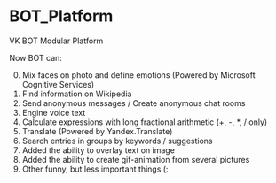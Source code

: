 # BOT_Platform
VK BOT Modular Platform

Now BOT can: 

0) Mix faces on photo and define emotions (Powered by Microsoft Cognitive Services)
1) Find information on Wikipedia
2) Send anonymous messages / Create anonymous chat rooms
3) Engine voice text
4) Calculate expressions with long fractional arithmetic (+, -, *, / only)
5) Translate (Powered by Yandex.Translate)
6) Search entries in groups by keywords / suggestions
7) Added the ability to overlay text on image
8) Added the ability to create gif-animation from several pictures
9) Other funny, but less important things (:


